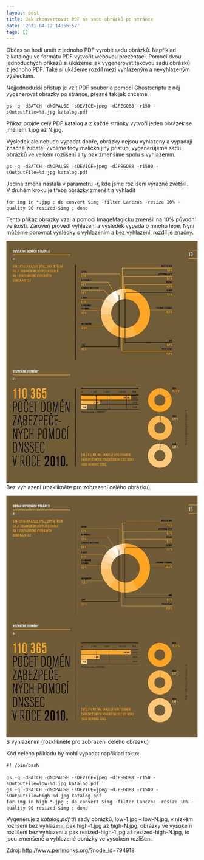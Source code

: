 ```yaml
---
layout: post
title: Jak zkonvertovat PDF na sadu obrázků po stránce
date: '2011-04-12 14:56:57'
tags: []
---
```


Občas se hodí umět z jednoho PDF vyrobit sadu obrázků. Například
z katalogu ve formátu PDF vytvořit webovou prezentaci. Pomocí dvou
jednoduchých příkazů si ukážeme jak vygenerovat takovou sadu obrázků
z jednoho PDF. Také si ukážeme rozdíl mezi vyhlazeným a nevyhlazeným
výsledkem.


<p>Nejjednodušší přístup je vzít PDF soubor a pomocí Ghostscriptu
z něj vygenerovat obrázky po stránce, přesně tak jak chceme:</p>

<pre class=".prettyprint"><code>gs -q -dBATCH -dNOPAUSE -sDEVICE=jpeg -dJPEGQ88 -r150 -sOutputFile=%d.jpg katalog.pdf</code></pre>

<p>Příkaz projde celý PDF katalog a z každé stránky vytvoří jeden
obrázek se jménem 1.jpg až N.jpg.</p>

<p>Výsledek ale nebude vypadat dobře, obrázky nejsou vyhlazeny a vypadají
značně zubatě. Zvolíme tedy maličko jiný přístup, vygenerujeme sadu
obrázků ve velkém rozlišení a ty pak zmenšíme spolu
s vyhlazením.</p>

<pre class=".prettyprint"><code>gs -q -dBATCH -dNOPAUSE -sDEVICE=jpeg -dJPEGQ88 -r1500 -sOutputFile=%d.jpg katalog.pdf</code></pre>

<p>Jediná změna nastala v parametru -r, kde jsme rozlišení výrazně
zvětšili. V druhém kroku je třeba obrázky zmenšit a vyhladit</p>

<pre class=".prettyprint"><code>for img in *.jpg ; do convert $img -filter Lanczos -resize 10% -quality 90 resized-$img ; done</code></pre>

<p>Tento příkaz obrázky vzal a pomocí ImageMagicku zmenšil na 10% původní
velikosti. Zároveň provedl vyhlazení a výsledek vypadá o mnoho lépe.
Nyní můžeme porovnat výsledky s vyhlazením a bez vyhlazení, rozdíl
je značný.</p>

<p><a href="/images/74.jpg"><img
src="/images/74.jpg" alt="Bez vyhlazení" /></a>
<br />Bez vyhlazení (rozklikněte pro zobrazení celého obrázku)</p>

<p><a href="/images/75.jpg"><img
src="/images/75.jpg" alt="S vyhlazením" /></a>
<br />S vyhlazením (rozklikněte pro zobrazení celého obrázku)</p>

<p>Kód celého příkladu by mohl vypadat například takto:</p>

<pre class=".prettyprint"><code>#! /bin/bash

gs -q -dBATCH -dNOPAUSE -sDEVICE=jpeg -dJPEGQ88 -r150 -sOutputFile=low-%d.jpg katalog.pdf
gs -q -dBATCH -dNOPAUSE -sDEVICE=jpeg -dJPEGQ88 -r1500 -sOutputFile=high-%d.jpg katalog.pdf
for img in high-*.jpg ; do convert $img -filter Lanczos -resize 10% -quality 90 resized-$img ; done</code></pre>

<p>Vygeneruje z <em>katalog.pdf</em> tři sady obrázků, low-1.jpg –
low-N.jpg, v nízkém rozlišení bez vyhlazení, pak high-1.jpg až
high-N.jpg, obrázky ve vysokém rozlišení bez vyhlazení a pak
resized-high-1.jpg až resized-high-N.jpg, to jsou zmenšené a vyhlazené
obrázky ve vysokém rozlišení.</p>

<p>Zdroj: <a
href="http://www.perlmonks.org/?node_id=794918">http://www.per­lmonks.org/?no­de_id=794918</a></p>

